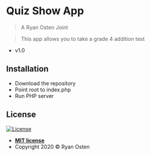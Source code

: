 
# Quiz Show App

> A Ryan Osten Joint

> This app allows you to take a grade 4 addition test

- v1.0


## Installation

- Download the repository
- Point root to index.php
- Run PHP server


## License

[![License](http://img.shields.io/:license-mit-blue.svg?style=flat-square)](http://badges.mit-license.org)

- **[MIT license](http://opensource.org/licenses/mit-license.php)**
- Copyright 2020 © Ryan Osten
